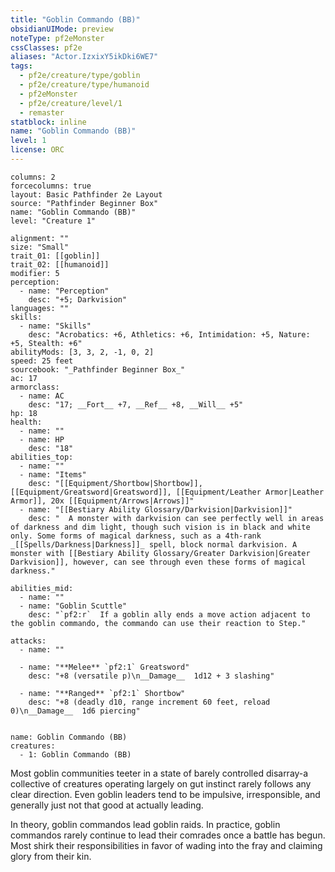 ```yaml
---
title: "Goblin Commando (BB)"
obsidianUIMode: preview
noteType: pf2eMonster
cssClasses: pf2e
aliases: "Actor.IzxixY5ikDki6WE7" 
tags:
  - pf2e/creature/type/goblin
  - pf2e/creature/type/humanoid
  - pf2eMonster
  - pf2e/creature/level/1
  - remaster
statblock: inline
name: "Goblin Commando (BB)"
level: 1
license: ORC
---
```


```statblock
columns: 2
forcecolumns: true
layout: Basic Pathfinder 2e Layout
source: "Pathfinder Beginner Box"
name: "Goblin Commando (BB)"
level: "Creature 1"

alignment: ""
size: "Small"
trait_01: [[goblin]]
trait_02: [[humanoid]]
modifier: 5
perception:
  - name: "Perception"
    desc: "+5; Darkvision"
languages: ""
skills:
  - name: "Skills"
    desc: "Acrobatics: +6, Athletics: +6, Intimidation: +5, Nature: +5, Stealth: +6"
abilityMods: [3, 3, 2, -1, 0, 2]
speed: 25 feet
sourcebook: "_Pathfinder Beginner Box_"
ac: 17
armorclass:
  - name: AC
    desc: "17; __Fort__ +7, __Ref__ +8, __Will__ +5"
hp: 18
health:
  - name: ""
  - name: HP
    desc: "18"
abilities_top:
  - name: ""
  - name: "Items"
    desc: "[[Equipment/Shortbow|Shortbow]], [[Equipment/Greatsword|Greatsword]], [[Equipment/Leather Armor|Leather Armor]], 20x [[Equipment/Arrows|Arrows]]"
  - name: "[[Bestiary Ability Glossary/Darkvision|Darkvision]]"
    desc: "  A monster with darkvision can see perfectly well in areas of darkness and dim light, though such vision is in black and white only. Some forms of magical darkness, such as a 4th-rank _[[Spells/Darkness|Darkness]]_ spell, block normal darkvision. A monster with [[Bestiary Ability Glossary/Greater Darkvision|Greater Darkvision]], however, can see through even these forms of magical darkness."

abilities_mid:
  - name: ""
  - name: "Goblin Scuttle"
    desc: "`pf2:r`  If a goblin ally ends a move action adjacent to the goblin commando, the commando can use their reaction to Step."

attacks:
  - name: ""

  - name: "**Melee** `pf2:1` Greatsword"
    desc: "+8 (versatile p)\n__Damage__  1d12 + 3 slashing"

  - name: "**Ranged** `pf2:1` Shortbow"
    desc: "+8 (deadly d10, range increment 60 feet, reload 0)\n__Damage__  1d6 piercing"
 
```

```encounter-table
name: Goblin Commando (BB)
creatures:
  - 1: Goblin Commando (BB)
```



Most goblin communities teeter in a state of barely controlled disarray-a collective of creatures operating largely on gut instinct rarely follows any clear direction. Even goblin leaders tend to be impulsive, irresponsible, and generally just not that good at actually leading.

In theory, goblin commandos lead goblin raids. In practice, goblin commandos rarely continue to lead their comrades once a battle has begun. Most shirk their responsibilities in favor of wading into the fray and claiming glory from their kin.
